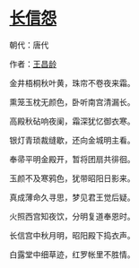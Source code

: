 # [长信怨](http://so.gushiwen.org/view_1465.aspx)

朝代：唐代

作者：[王昌龄](http://so.gushiwen.org/author_437.aspx)

<p>金井梧桐秋叶黄，珠帘不卷夜来霜。

熏笼玉枕无颜色，卧听南宫清漏长。</p><p>高殿秋砧响夜阑，霜深犹忆御衣寒。

银灯青琐裁缝歇，还向金城明主看。</p><p>奉帚平明金殿开，暂将团扇共徘徊。

玉颜不及寒鸦色，犹带昭阳日影来。</p><p>真成薄命久寻思，梦见君王觉后疑。

火照西宫知夜饮，分明复道奉恩时。</p><p>长信宫中秋月明，昭阳殿下捣衣声。

白露堂中细草迹，红罗帐里不胜情。</p>

